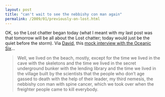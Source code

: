 ```yaml
---
layout: post
title: "can't wait to see the nebbishy con man again"
permalink: /2009/01/previously-on-lost.html
---
```


<p>OK, so the Lost chatter began today (what I meant with my last post was that tomorrow will be all about the Lost chatter; today would just be the quiet before the storm).  Via <a href="http://hello.typepad.com/">David</a>, this <a href="http://throwingthings.blogspot.com/2009_01_18_archive.html#8633932775461248659">mock interview with the Oceanic Six</a>...</p>

<blockquote>
  <p>Well, we lived on the beach, mostly, except for the time we lived in the cave with the skeletons and the time we lived in the secret underground bunker with the lending library and the time we lived in the village built by the scientists that the people who don’t age gassed to death with the help of their leader, my third nemesis, the nebbishy con man with spine cancer, which we took over when the freighter people came to kill everybody. </p>
</blockquote>



